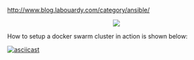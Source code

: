 http://www.blog.labouardy.com/category/ansible/
<p align="center">
  <img src="http://i0.wp.com/www.blog.labouardy.com/wp-content/uploads/2017/08/swarm_ansible_terraform_aws.png?w=462"/>
</p>

How to setup a docker swarm cluster in action is shown below:

[![asciicast](https://asciinema.org/a/135278.png)](https://asciinema.org/a/135278)
